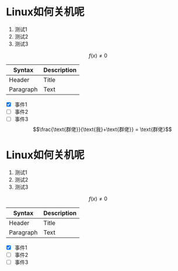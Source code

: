 # Linux如何关机呢
1. 测试1  
2. 测试2  
3. 测试3  

$$f(x) \ne 0$$  

| Syntax      | Description |
| ----------- | ----------- |
| Header      | Title       |
| Paragraph   | Text        |

- [x] 事件1  
- [ ] 事件2  
- [ ] 事件3  
$$\frac{\text{群佬}}{\text{我}+\text{群佬}} = \text{群佬}$$
# Linux如何关机呢
1. 测试1  
2. 测试2  
3. 测试3  

$$f(x) \ne 0$$  

| Syntax      | Description |
| ----------- | ----------- |
| Header      | Title       |
| Paragraph   | Text        |

- [x] 事件1  
- [ ] 事件2  
- [ ] 事件3
